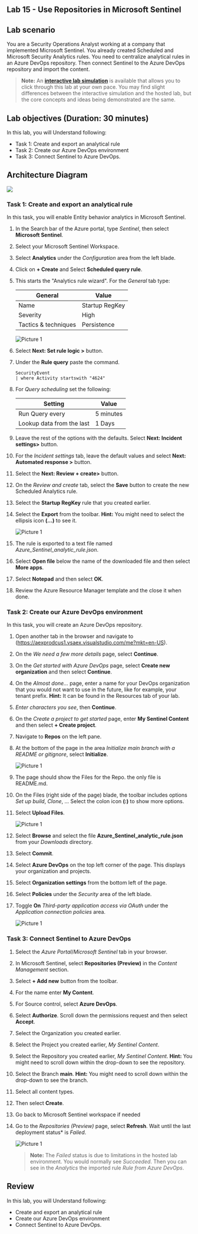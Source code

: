 ## Lab 15 - Use Repositories in Microsoft Sentinel

## Lab scenario

You are a Security Operations Analyst working at a company that implemented Microsoft Sentinel. You already created Scheduled and Microsoft Security Analytics rules.  You need to centralize analytical rules in an Azure DevOps repository.  Then connect Sentinel to the Azure DevOps repository and import the content. 

>**Note:** An **[interactive lab simulation](https://mslabs.cloudguides.com/guides/SC-200%20Lab%20Simulation%20-%20Use%20repositories%20in%20Microsoft%20Sentinel)** is available that allows you to click through this lab at your own pace. You may find slight differences between the interactive simulation and the hosted lab, but the core concepts and ideas being demonstrated are the same.

## Lab objectives (Duration: 30 minutes)
 In this lab, you will Understand following:
 - Task 1: Create and export an analytical rule
 - Task 2: Create our Azure DevOps environment
 - Task 3: Connect Sentinel to Azure DevOps.

## Architecture Diagram

   ![](../media/sc200mod7ex11.1.png)

### Task 1: Create and export an analytical rule

In this task, you will enable Entity behavior analytics in Microsoft Sentinel.

1. In the Search bar of the Azure portal, type *Sentinel*, then select **Microsoft Sentinel**.

1. Select your Microsoft Sentinel Workspace.

1. Select **Analytics** under the *Configuration* area from the left blade.

1. Click on **+ Create** and Select **Scheduled query rule**.

1. This starts the "Analytics rule wizard". For the *General* tab type:

    |General|Value|
    |---|---|
    |Name|Startup RegKey|
    |Severity|High|
    |Tactics & techniques|Persistence|
   
   ![Picture 1](../media/image_56.png)
   
1. Select **Next: Set rule logic >** button.

1. Under the **Rule query** paste the command.

    ```KQL
    SecurityEvent 
    | where Activity startswith "4624" 
    ```

1. For *Query scheduling* set the following:

    |Setting|Value|
    |---|---|
    |Run Query every|5 minutes|
    |Lookup data from the last|1 Days|

1. Leave the rest of the options with the defaults. Select **Next: Incident settings>** button.

1. For the *Incident settings* tab, leave the default values and select **Next: Automated response >** button.

1. Select the **Next: Review + create>** button.
  
1. On the *Review and create* tab, select the **Save** button to create the new Scheduled Analytics rule.

1. Select the **Startup RegKey** rule that you created earlier.

1. Select the **Export** from the toolbar. **Hint:** You might need to select the ellipsis icon **(...)** to see it.

   ![Picture 1](../media/export.png)

1. The rule is exported to a text file named *Azure_Sentinel_analytic_rule.json*.

1. Select **Open file** below the name of the downloaded file and then select **More apps**.

1. Select **Notepad** and then select **OK**.

1. Review the Azure Resource Manager template and the close it when done.

### Task 2: Create our Azure DevOps environment

In this task, you will create an Azure DevOps repository.

1. Open another tab in the browser and navigate to (https://aexprodcus1.vsaex.visualstudio.com/me?mkt=en-US).

1. On the *We need a few more details* page, select **Continue**.

1. On the *Get started with Azure DevOps* page, select **Create new organization** and then select **Continue**.

1. On the *Almost done...* page, enter a name for your DevOps organization that you would not want to use in the future, like for example, your tenant prefix. **Hint:** It can be found in the Resources tab of your lab.

1. *Enter characters you see*, then **Continue**.

1. On the *Create a project to get started* page, enter **My Sentinel Content** and then select **+ Create project**.

1. Navigate to **Repos** on the left pane.

1. At the bottom of the page in the area *Initialize main branch with a README or gitignore*, select **Initialize**.

     ![Picture 1](../media/initialize.png)

1. The page should show the Files for the Repo.  the only file is README.md.

1. On the Files (right side of the page) blade, the toolbar includes options *Set up build*, *Clone*, ... Select the colon icon **(:)** to show more options.

1. Select **Upload Files**.

    ![Picture 1](../media/uploadfilesinrepo.png)

1. Select **Browse** and select the file **Azure_Sentinel_analytic_rule.json** from your *Downloads* directory.

1. Select **Commit**.

1. Select **Azure DevOps** on the top left corner of the page.  This displays your organization and projects.

1. Select **Organization settings** from the bottom left of the page.

1. Select **Policies** under the *Security* area of the left blade.

1. Toggle **On** *Third-party application access via OAuth* under the *Application connection policies* area.

   ![Picture 1](../media/thirdpartyauth.png)

### Task 3: Connect Sentinel to Azure DevOps

1. Select the *Azure Portal*/*Microsoft Sentinel* tab in your browser.

1. In Microsoft Sentinel, select **Repositories (Preview)** in the *Content Management* section.

1. Select **+ Add new** button from the toolbar.

1. For the name enter **My Content**.

1. For Source control, select **Azure DevOps**.

1. Select **Authorize**. Scroll down the permissions request and then select **Accept**.

1. Select the Organization you created earlier.

1. Select the Project you created earlier, *My Sentinel Content*.

1. Select the Repository you created earlier, *My Sentinel Content*. **Hint:** You might need to scroll down within the drop-down to see the repository.

1. Select the Branch **main**. **Hint:** You might need to scroll down within the drop-down to see the branch.

1. Select all content types.

1. Then select **Create**.

1. Go back to Microsoft Sentinel workspace if needed

1. Go to the *Repositories (Preview)* page, select **Refresh**. Wait until the last deployment status* is *Failed*.  

    ![Picture 1](../media/failed.png)

    >**Note:** The *Failed* status is due to limitations in the hosted lab environment. You would normally see *Succeeded*. Then you can see in the *Analytics* the imported rule *Rule from Azure DevOps*.

## Review
 In this lab, you will Understand following:
 - Create and export an analytical rule
 - Create our Azure DevOps environment
 - Connect Sentinel to Azure DevOps.
